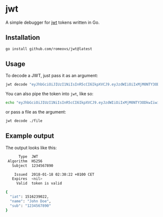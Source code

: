 # jwt

A simple debugger for [jwt][jwt] tokens written in Go.

## Installation

```sh
go install github.com/romeovs/jwt@latest
```

## Usage

To decode a JWT, just pass it as an argument:
```sh
jwt decode "eyJhbGciOiJIUzI1NiIsInR5cCI6IkpXVCJ9.eyJzdWIiOiIxMjM0NTY3ODkwIiwibmFtZSI6IkpvaG4gRG9lIiwiaWF0IjoxNTE2MjM5MDIyfQ.SflKxwRJSMeKKF2QT4fwpMeJf36POk6yJV_adQssw5c"
```

You can also pipe the token into `jwt`, like so:
```sh
echo "eyJhbGciOiJIUzI1NiIsInR5cCI6IkpXVCJ9.eyJzdWIiOiIxMjM0NTY3ODkwIiwibmFtZSI6IkpvaG4gRG9lIiwiaWF0IjoxNTE2MjM5MDIyfQ.SflKxwRJSMeKKF2QT4fwpMeJf36POk6yJV_adQssw5c" | jwt decode
```

or pass a file as the argument:
```sh
jwt decode ./file
```

## Example output

The output looks like this:
```sh
      Type  JWT
 Algorithm  HS256
   Subject  1234567890

    Issued  2018-01-18 02:30:22 +0100 CET
   Expires  <nil>
     Valid  token is valid

{
  "iat": 1516239022,
  "name": "John Doe",
  "sub": "1234567890"
}
```

[jwt]: https://jwt.io
